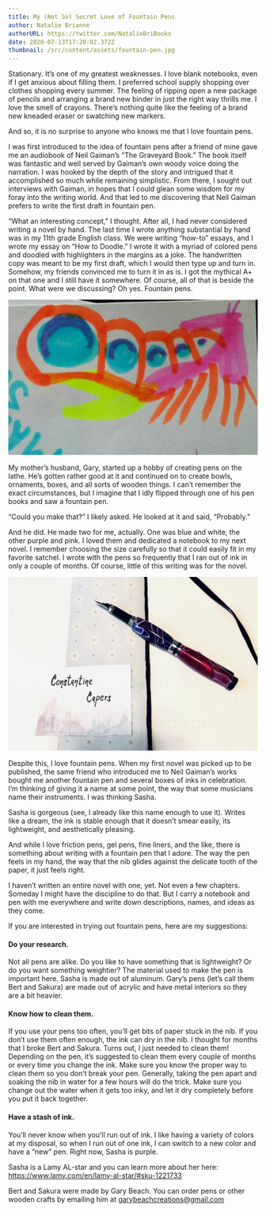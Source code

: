 ```yaml
---
title: My (Not So) Secret Love of Fountain Pens
author: Natalie Brianne
authorURL: https://twitter.com/NatalieBriBooks
date: 2020-07-13T17:20:02.372Z
thumbnail: /src/content/assets/fountain-pen.jpg
---
```

Stationary. It’s one of my greatest weaknesses. I love blank notebooks, even if I get anxious about filling them. I preferred school supply shopping over clothes shopping every summer. The feeling of ripping open a new package of pencils and arranging a brand new binder in just the right way thrills me. I love the smell of crayons. There’s nothing quite like the feeling of a brand new kneaded eraser or swatching new markers.

And so, it is no surprise to anyone who knows me that I love fountain pens.

I was first introduced to the idea of fountain pens after a friend of mine gave me an audiobook of Neil Gaiman’s “The Graveyard Book.” The book itself was fantastic and well served by Gaiman’s own woody voice doing the narration. I was hooked by the depth of the story and intrigued that it accomplished so much while remaining simplistic. From there, I sought out interviews with Gaiman, in hopes that I could glean some wisdom for my foray into the writing world. And that led to me discovering that Neil Gaiman prefers to write the first draft in fountain pen.

“What an interesting concept,” I thought. After all, I had never considered writing a novel by hand. The last time I wrote anything substantial by hand was in my 11th grade English class. We were writing “how-to” essays, and I wrote my essay on “How to Doodle.” I wrote it with a myriad of colored pens and doodled with highlighters in the margins as a joke. The handwritten copy was meant to be my first draft, which I would then type up and turn in. Somehow, my friends convinced me to turn it in as is. I got the mythical A+ on that one and I still have it somewhere. Of course, all of that is beside the point. What were we discussing? Oh yes. Fountain pens.

![](/src/content/assets/2015-01-30-04.46.37.jpeg)

My mother’s husband, Gary, started up a hobby of creating pens on the lathe. He’s gotten rather good at it and continued on to create bowls, ornaments, boxes, and all sorts of wooden things. I can’t remember the exact circumstances, but I imagine that I idly flipped through one of his pen books and saw a fountain pen.

“Could you make that?” I likely asked. He looked at it and said, “Probably.”

And he did. He made two for me, actually. One was blue and white, the other purple and pink. I loved them and dedicated a notebook to my next novel. I remember choosing the size carefully so that it could easily fit in my favorite satchel. I wrote with the pens so frequently that I ran out of ink in only a couple of months. Of course, little of this writing was for the novel.

![](/src/content/assets/c342048e-310e-4293-a4b1-4937befa8a8a.jpeg)

Despite this, I love fountain pens. When my first novel was picked up to be published, the same friend who introduced me to Neil Gaiman’s works bought me another fountain pen and several boxes of inks in celebration. I’m thinking of giving it a name at some point, the way that some musicians name their instruments. I was thinking Sasha.

Sasha is gorgeous (see, I already like this name enough to use it). Writes like a dream, the ink is stable enough that it doesn’t smear easily, its lightweight, and aesthetically pleasing.

And while I love friction pens, gel pens, fine liners, and the like, there is something about writing with a fountain pen that I adore. The way the pen feels in my hand, the way that the nib glides against the delicate tooth of the paper, it just feels right.

I haven’t written an entire novel with one, yet. Not even a few chapters. Someday I might have the discipline to do that. But I carry a notebook and pen with me everywhere and write down descriptions, names, and ideas as they come.

If you are interested in trying out fountain pens, here are my suggestions:

#### Do your research.

Not all pens are alike. Do you like to have something that is lightweight? Or do you want something weightier? The material used to make the pen is important here. Sasha is made out of aluminum. Gary’s pens (let’s call them Bert and Sakura) are made out of acrylic and have metal interiors so they are a bit heavier.

#### Know how to clean them.

If you use your pens too often, you’ll get bits of paper stuck in the nib. If you don’t use them often enough, the ink can dry in the nib. I thought for months that I broke Bert and Sakura. Turns out, I just needed to clean them! Depending on the pen, it’s suggested to clean them every couple of months or every time you change the ink. Make sure you know the proper way to clean them so you don’t break your pen. Generally, taking the pen apart and soaking the nib in water for a few hours will do the trick. Make sure you change out the water when it gets too inky, and let it dry completely before you put it back together.

#### Have a stash of ink.

You’ll never know when you’ll run out of ink. I like having a variety of colors at my disposal, so when I run out of one ink, I can switch to a new color and have a “new” pen. Right now, Sasha is purple.

Sasha is a Lamy AL-star and you can learn more about her here: <https://www.lamy.com/en/lamy-al-star/#sku-1221733>

Bert and Sakura were made by Gary Beach. You can order pens or other wooden crafts by emailing him at garybeachcreations@gmail.com